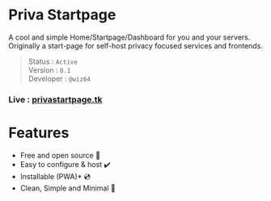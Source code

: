# Priva Startpage
A cool and simple Home/Startpage/Dashboard for you and your servers.<br>
Originally a start-page for self-host privacy focused services and frontends.


> Status : `Active`<br>
  Version : `0.1` <br>
  Developer : `@wiz64`

### Live : [privastartpage.tk](https://privastartpage.tk)

# Features 
- Free and open source :apple:
- Easy to configure & host :heavy_check_mark:
- Installable (PWA)* :cd:
- Clean, Simple and Minimal :gem: